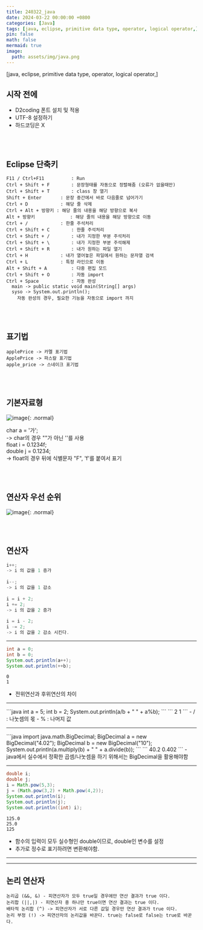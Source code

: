 ```yaml
---
title: 240322_java
date: 2024-03-22 00:00:00 +0800
categories: [Java]
tags: [java, eclipse, primitive data type, operator, logical operator,]
pin: false
math: false
mermaid: true
image:
  path: assets/img/java.png
---
```


[java, eclipse, primitive data type, operator, logical operator,]

## 시작 전에
- D2coding 폰트 설치 및 적용
- UTF-8 설정하기
- 하드코딩은 X

<br/><br/>

## Eclipse 단축키
```
F11 / Ctrl+F11			: Run
Ctrl + Shift + F		: 문장형태를 자동으로 정렬해줌 (오류가 없을때만)
Ctrl + Shift + T		: class 창 열기
Shift + Enter       : 문장 중간에서 바로 다음줄로 넘어가기
Ctrl + D            : 해당 줄 삭제
Ctrl + Alt + 방향키 : 해당 줄의 내용을 해당 방향으로 복사
Alt + 방향키			  : 해당 줄의 내용을 해당 방향으로 이동
Ctrl + /            : 한줄 주석처리
Ctrl + Shift + C		: 한줄 주석처리
Ctrl + Shift + /		: 내가 지정한 부분 주석처리
Ctrl + Shift + \		: 내가 지정한 부분 주석해제
Ctrl + Shift + R		: 내가 원하는 파일 열기
Ctrl + H			: 내가 열어놓은 파일에서 원하는 문자열 검색
Ctrl + L			: 특정 라인으로 이동
Alt + Shift + A			: 다중 편집 모드
Ctrl + Shift + O		: 자동 import
Ctrl + Space		  	: 자동 완성
  main -> public static void main(String[] args)
  syso -> System.out.println();
    자동 완성의 경우, 필요한 기능을 자동으로 import 까지
```
<br/><br/>
    
## 표기법
```
applePrice -> 카멜 표기법
ApplePrice -> 파스칼 표기법	
apple_price -> 스네이크 표기법
``` 

<br/><br/>

## 기본자료형
![image](https://github.com/alphathx13/alphathx13.github.io/assets/163115993/59c12080-f7ab-44db-9297-c1f480ce5999){: .normal}

> 
char a = '가'; <br/>
-> char의 경우 ""가 아닌 ''를 사용<br/>
float i = 0.1234f;<br/>
double j = 0.1234;<br/>
-> float의 경우 뒤에 식별문자 "F", 'f'를 붙여서 표기

<br/><br/>

## 연산자 우선 순위
![image](https://github.com/alphathx13/alphathx13.github.io/assets/163115993/f3ff1362-69ad-4ca9-8ab9-53af264d2dd7){: .normal}

<br/><br/>

## 연산자
```java	
i++;		
-> i 의 값을 1 증가
    
i--;		
-> i 의 값을 1 감소
    
i = i + 2;	
i += 2;		
-> i 의 값을 2 증가
    
i = i - 2;	
i -= 2;		
-> i 의 값을 2 감소 시킨다. 
```    

<hr/>

```java
int a = 0;
int b = 0;
System.out.println(a++);
System.out.println(++b);
```	
```
0
1
```
- 전위연산과 후위연산의 차이

<hr/>
```java
int a = 5;
int b = 2;
System.out.println(a/b + " " + a%b);
```
```
2 1
```
- / : 나눗셈의 몫
- % : 나머지 값

<hr/>
```java
import java.math.BigDecimal;
BigDecimal a = new BigDecimal("4.02");
BigDecimal b = new BigDecimal("10");
System.out.println(a.multiply(b) + " " + a.divide(b));
```
```
40.2 0.402
```
- java에서 실수에서 정확한 곱셈/나눗셈을 하기 위해서는 BigDecimal을 활용해야함

<hr/>

```java    
double i;
double j;
i = Math.pow(5,3);
j = (Math.pow(3,2) + Math.pow(4,2));
System.out.println(i);
System.out.println(j);
System.out.println((int) i); 
```
```
125.0
25.0
125
```
- 함수의 입력이 모두 실수형인 double이므로, double인 변수를 설정
- 추가로 정수로 표기하려면 변환해야함.

<hr/><hr/>

## 논리 연산자
```
논리곱 (&&, &) - 피연산자가 모두 true일 경우에만 연산 결과가 true 이다.
논리합 (||,|) - 피연산자 중 하나만 true이면 연산 결과는 true 이다.
배타적 논리합 (^) -> 피연산자가 서로 다른 값일 경우만 연산 결과가 true 이다.
논리 부정 (!) -> 피연산자의 논리값을 바꾼다. true는 false로 false는 true로 바꾼다.
```
